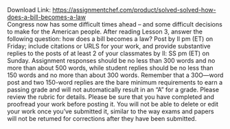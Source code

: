 Download Link: https://assignmentchef.com/product/solved-solved-how-does-a-bill-becomes-a-law
<br>
Congress now has some difficult times ahead – and some difficult decisions to make for the American people. After reading Lesson 3, answer the following question: how does a bill becomes a law? Post by Il pm (ET) on Friday; include citations or URLS for your work, and provide substantive replies to the posts of at least 2 of your classmates by Il: SS pm (ET) on Sunday. Assignment responses should be no less than 300 words and no more than about 500 words, while student replies should be no less than 150 words and no more than about 300 words. Remember that a 30O—word post and two 150-word replies are the bare minimum requirements to earn a passing grade and will not automatically result in an “A” for a grade. Please review the rubric for details. Please be sure that you have completed and proofread your work before posting it. You will not be able to delete or edit your work once you’ve submitted it, similar to the way exams and papers will not be retumed for corrections after they have been submitted.